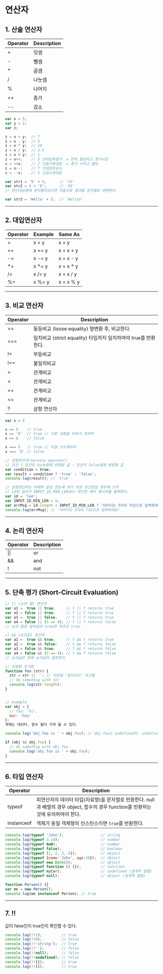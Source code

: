# 연산자 

## 1. 산술 연산자

| Operator | Description |
| -------- | ----------- |
| +        | 덧셈          |
| -        | 뺄셈          |
| *        | 곱셈          |
| /        | 나눗셈         |
| %        | 나머지         |
| ++       | 증가          |
| --       | 감소          |

```javascript
var x = 5;
var y = 2;
var z;

z = x + y;  // 7
z = x - y;  // 3
z = x * y;  // 10
z = x / y;  // 2.5
z = x % y;  // 1
z = x++;    // 5 선대입후증가  = 먼저 할당하고 증가시킴
z = ++x;    // 7 선증가후대입  = 증가 시키고 할당
z = x--;    // 7 선대입후감소
z = --x;    // 5 선감소후대입

var str1 = '5' + 5;      // '55'
var str2 = 5 + '5';      // '55'
// 연산대상중에 문자열이있으면 자동으로 결과를 문자열로 변환한다.

var str3 = 'Hello' + 5;  // 'Hello5'
```

---

## 2. 대입연산자

| Operator | Example | Same As   |
| -------- | ------- | --------- |
| =        | x = y   | x = y     |
| +=       | x += y  | x = x + y |
| -=       | x -= y  | x = x - y |
| *=       | x *= y  | x = x * y |
| /=       | x /= y  | x = x / y |
| %=       | x %= y  | x = x % y |



---

## 3. 비교 연산자 

| Operator | Description                              |
| -------- | ---------------------------------------- |
| ==       | 동등비교 (loose equality) 형변환 후, 비교한다.       |
| ===      | 일치비교 (strict equality) 타입까지 일치하여야 true를 반환한다. |
| !=       | 부등비교                                     |
| !==      | 불일치비교                                    |
| >        | 관계비교                                     |
| <        | 관계비교                                     |
| >=       | 관계비교                                     |
| <=       | 관계비교                                     |
| ?        | 삼항 연산자                                   |

```javascript
var x = 5

x == 5    // true
x == '5'  // true // 이런 상황을 피하기 위하여
x == 8    // false

x === 5   // true // 이걸 쓰도록하자
x === '5' // false

// 삼항연산자(ternary operator)
// 조건 ? 조건이 ture일때 반환할 값 : 조건이 false일때 반환할 값
var condition = true;
var result = condition ? 'true' : 'false';
console.log(result); // 'true'

// 삼항연산자는 아래와 같은 한눈에 보기 쉬운 조건문일 경우에 쓰자
// id의 길이가 INPUT_ID_MIN_LEN보다 작으면 에러 메시지를 출력한다.
var id = 'lee';
var INPUT_ID_MIN_LEN = 5;
var errMsg = id.length < INPUT_ID_MIN_LEN ? '아이디는 5자리 이상으로 입력하세요' : '성공';
console.log(errMsg); // '아이디는 5자리 이상으로 입력하세요'
```



---



## 4. 논리 연산자

| Operator | Description |
| -------- | ----------- |
| \|\|     | or          |
| &&       | and         |
| !        | not         |

---

## 5. 단축 평가 (Short-Circuit Evaluation)



```javascript
// || (논리 합) 연산자
var o1 =  true || true;     // t || t returns true
var o2 = false || true;     // f || t returns true
var o3 =  true || false;    // t || f returns true
var o4 = false || (3 == 4); // f || f returns false
// 논리 합은 앞의값이 true면 무조건 true.

// && (논리곱) 연산자
var a1 =  true && true;     // t && t returns true
var a2 =  true && false;    // t && f returns false
var a3 = false && true;     // f && t returns false
var a4 = false && (3 == 4); // f && f returns false
// 논리곱은 뒤에 논리값이 결정한다.

// 자료형 초기화
function foo (str) {
  str = str || ''; // 이런걸 "방어코드" 라고함
  // do somethig with str
  console.log(str.length);
}


// example
var obj = {
  // foo: 'hi',
  bar: 'hey'
};
객체는 데이터, 함수 둘다 가져 올 수 있다.

console.log('obj.foo is ' + obj.foo); // obj.foo는 undefined다. undefined일때 console.log()를 실행시키지 않으려면 아래와 같이 처리하면 된다. 

if (obj && obj.foo) {
  // do somethig with obj.foo
  console.log('obj.foo is ' + obj.foo);
}
```

---

## 6. 타입 연산자 

| Operator   | Description                              |
| ---------- | ---------------------------------------- |
| typeof     | 피연산자의 데이터 타입(자료형)을 문자열로 반환한다. null과 배열의 경우 object, 함수의 경우 function를 반환하는 것에 유의하여야 한다. |
| instanceof | 객체가 동일 객체형의 인스턴스이면 `true`를 반환한다.         |

```javascript
console.log(typeof 'John');                 // string
console.log(typeof 3.14);                   // number
console.log(typeof NaN);                    // number
console.log(typeof false);                  // boolean
console.log(typeof [1, 2, 3, 4]);           // object
console.log(typeof {name:'John', age:34});  // object
console.log(typeof new Date());             // object
console.log(typeof function () {});         // function
console.log(typeof myCar);                  // undefined (설계적 결함)
console.log(typeof null);                   // object (설계적 결함)

function Person() {}
var me = new Person();
console.log(me instanceof Person); // true
```



---

## 7. !!

값이 false인지 true인지 확인할 수 있다.

```javascript
console.log(!!1);         // true
console.log(!!0);         // false
console.log(!!'string');  // true
console.log(!!'');        // false
console.log(!!null);      // false
console.log(!!undefined); // false
console.log(!!{});        // true
console.log(!![]);        // true
```

